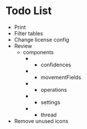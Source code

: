 # Todo List

* Print
* Filter tables
* Change license config
* Review
    * components
        * - confidences
        * - movementFields
        * - operations
        * - settings
        * - thread
* Remove unused icons